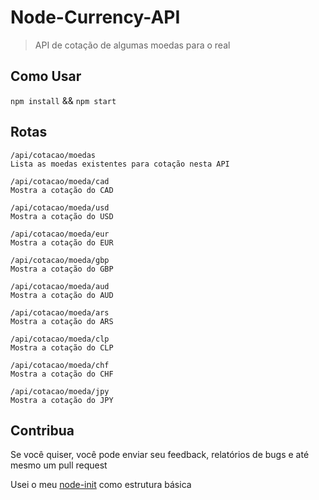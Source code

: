 # Node-Currency-API
> API de cotação de algumas moedas para o real


## Como Usar

`npm install` && `npm start`

## Rotas

```
/api/cotacao/moedas
Lista as moedas existentes para cotação nesta API 

/api/cotacao/moeda/cad
Mostra a cotação do CAD

/api/cotacao/moeda/usd
Mostra a cotação do USD

/api/cotacao/moeda/eur
Mostra a cotação do EUR

/api/cotacao/moeda/gbp
Mostra a cotação do GBP

/api/cotacao/moeda/aud
Mostra a cotação do AUD

/api/cotacao/moeda/ars
Mostra a cotação do ARS

/api/cotacao/moeda/clp
Mostra a cotação do CLP

/api/cotacao/moeda/chf
Mostra a cotação do CHF

/api/cotacao/moeda/jpy
Mostra a cotação do JPY
```

## Contribua

Se você quiser, você pode enviar seu feedback, relatórios de bugs e até mesmo um pull request

Usei o meu [node-init](https://github.com/andrescalco/node-init) como estrutura básica
